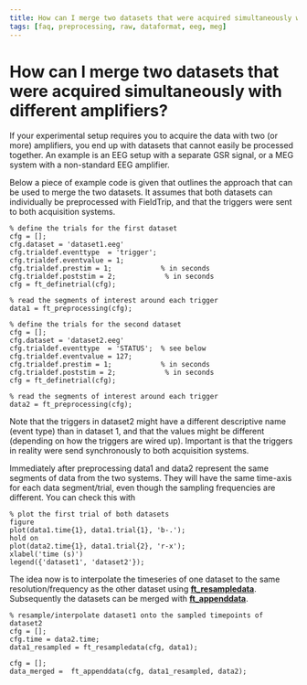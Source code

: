 ```yaml
---
title: How can I merge two datasets that were acquired simultaneously with different amplifiers?
tags: [faq, preprocessing, raw, dataformat, eeg, meg]
---
```


# How can I merge two datasets that were acquired simultaneously with different amplifiers?

If your experimental setup requires you to acquire the data with two (or more) amplifiers, you end up with datasets that cannot easily be processed together. An example is an EEG setup with a separate GSR signal, or a MEG system with a non-standard EEG amplifier.

Below a piece of example code is given that outlines the approach that can be used to merge the two datasets. It assumes that both datasets can individually be preprocessed with FieldTrip, and that the triggers were sent to both acquisition systems.

    % define the trials for the first dataset
    cfg = [];
    cfg.dataset = 'dataset1.eeg'
    cfg.trialdef.eventtype  = 'trigger';
    cfg.trialdef.eventvalue = 1;
    cfg.trialdef.prestim = 1;            % in seconds
    cfg.trialdef.poststim = 2;            % in seconds
    cfg = ft_definetrial(cfg);

    % read the segments of interest around each trigger
    data1 = ft_preprocessing(cfg);

    % define the trials for the second dataset
    cfg = [];
    cfg.dataset = 'dataset2.eeg'
    cfg.trialdef.eventtype  = 'STATUS';  % see below
    cfg.trialdef.eventvalue = 127;        
    cfg.trialdef.prestim = 1;            % in seconds
    cfg.trialdef.poststim = 2;            % in seconds
    cfg = ft_definetrial(cfg);

    % read the segments of interest around each trigger
    data2 = ft_preprocessing(cfg);

Note that the triggers in dataset2 might have a different descriptive name (event type) than in dataset 1, and that the values might be different (depending on how the triggers are wired up). Important is that the triggers in reality were send synchronously to both acquisition systems.

Immediately after preprocessing data1 and data2 represent the same segments of data from the two systems. They will have the same time-axis for each data segment/trial, even though the sampling frequencies are different. You can check this with

    % plot the first trial of both datasets
    figure
    plot(data1.time{1}, data1.trial{1}, 'b-.');
    hold on
    plot(data2.time{1}, data1.trial{2}, 'r-x');
    xlabel('time (s)')
    legend({'dataset1', 'dataset2'});

The idea now is to interpolate the timeseries of one dataset to the same resolution/frequency as the other dataset using **[ft_resampledata](/reference/ft_resampledata)**. Subsequently the datasets can be merged with **[ft_appenddata](/reference/ft_appenddata)**.

    % resample/interpolate dataset1 onto the sampled timepoints of dataset2
    cfg = [];
    cfg.time = data2.time;  
    data1_resampled = ft_resampledata(cfg, data1);

    cfg = [];
    data_merged =  ft_appenddata(cfg, data1_resampled, data2);

